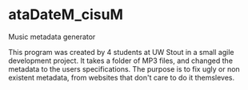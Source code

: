 # ataDateM_cisuM
Music metadata generator

This program was created by 4 students at UW Stout in a small agile development project. It takes a folder of MP3 files,
and changed the metadata to the users specifications. The purpose is to fix ugly or non existent metadata, from websites that don't care
to do it themsleves.
